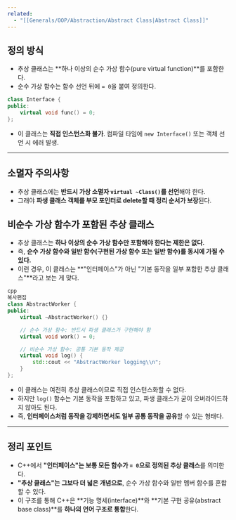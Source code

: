 ```yaml
---
related:
  - "[[Generals/OOP/Abstraction/Abstract Class|Abstract Class]]"
---
```

## 정의 방식

- 추상 클래스는 **하나 이상의 순수 가상 함수(pure virtual function)**를 포함한다.
- 순수 가상 함수는 함수 선언 뒤에 `= 0`을 붙여 정의한다.

```cpp
class Interface {
public:
    virtual void func() = 0;
};
```

- 이 클래스는 **직접 인스턴스화 불가**. 컴파일 타임에 `new Interface()` 또는 객체 선언 시 에러 발생.

---

## 소멸자 주의사항

- 추상 클래스에는 **반드시 가상 소멸자 `virtual ~Class()`를 선언**해야 한다.
- 그래야 **파생 클래스 객체를 부모 포인터로 delete할 때 정리 순서가 보장**된다.

## 비순수 가상 함수가 포함된 추상 클래스

- 추상 클래스는 **하나 이상의 순수 가상 함수만 포함해야 한다는 제한은 없다.**
- 즉, **순수 가상 함수와 일반 함수(구현된 가상 함수 또는 일반 함수)를 동시에 가질 수 있다.**
- 이런 경우, 이 클래스는 **"인터페이스"가 아닌 "기본 동작을 일부 포함한 추상 클래스"**라고 보는 게 맞다.

```cpp
cpp
복사편집
class AbstractWorker {
public:
    virtual ~AbstractWorker() {}

    // 순수 가상 함수: 반드시 파생 클래스가 구현해야 함
    virtual void work() = 0;

    // 비순수 가상 함수: 공통 기본 동작 제공
    virtual void log() {
        std::cout << "AbstractWorker logging\\n";
    }
};

```

- 이 클래스는 여전히 추상 클래스이므로 직접 인스턴스화할 수 없다.
- 하지만 `log()` 함수는 기본 동작을 포함하고 있고, 파생 클래스가 굳이 오버라이드하지 않아도 된다.
- 즉, **인터페이스처럼 동작을 강제하면서도 일부 공통 동작을 공유**할 수 있는 형태다.

---

## 정리 포인트

- C++에서 **"인터페이스"는 보통 모든 함수가 `= 0`으로 정의된 추상 클래스**를 의미한다.
- **"추상 클래스"는 그보다 더 넓은 개념으로**, 순수 가상 함수와 일반 멤버 함수를 혼합할 수 있다.
- 이 구조를 통해 C++은 **기능 명세(interface)**와 **기본 구현 공유(abstract base class)**를 **하나의 언어 구조로 통합**한다.